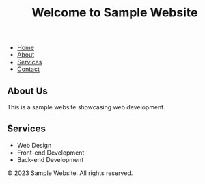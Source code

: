 
<!DOCTYPE html>
<html lang="en">
<head>
    <meta charset="UTF-8">
    <meta name="viewport" content="width=device-width, initial-scale=1.0">
    <title>Sample Website</title>
    <link rel="stylesheet" href="styles.css">
</head>
<body>
    <header>
        <h1>Welcome to Sample Website</h1>
    </header>
    <nav>
        <ul>
            <li><a href="#">Home</a></li>
            <li><a href="#">About</a></li>
            <li><a href="#">Services</a></li>
            <li><a href="#">Contact</a></li>
        </ul>
    </nav>
    <main>
        <section>
            <h2>About Us</h2>
            <p>This is a sample website showcasing web development.</p>
        </section>
        <section>
            <h2>Services</h2>
            <ul>
                <li>Web Design</li>
                <li>Front-end Development</li>
                <li>Back-end Development</li>
            </ul>
        </section>
    </main>
    <footer>
        <p>&copy; 2023 Sample Website. All rights reserved.</p>
    </footer>
    <script src="script.js"></script>
</body>
</html>
